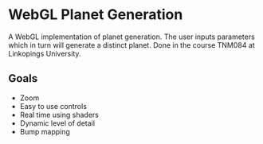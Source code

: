 # WebGL Planet Generation
A WebGL implementation of planet generation. The user inputs parameters which in turn will generate a distinct planet. Done in the course TNM084 at Linkopings University.

## Goals
* Zoom
* Easy to use controls
* Real time using shaders
* Dynamic level of detail
* Bump mapping